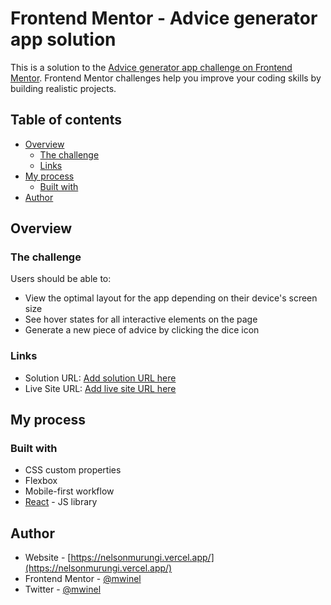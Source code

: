 # Frontend Mentor - Advice generator app solution

This is a solution to the [Advice generator app challenge on Frontend Mentor](https://www.frontendmentor.io/challenges/advice-generator-app-QdUG-13db). Frontend Mentor challenges help you improve your coding skills by building realistic projects.

## Table of contents

-   [Overview](#overview)
    -   [The challenge](#the-challenge)
    -   [Links](#links)
-   [My process](#my-process)
    -   [Built with](#built-with)
-   [Author](#author)

## Overview

### The challenge

Users should be able to:

-   View the optimal layout for the app depending on their device's screen size
-   See hover states for all interactive elements on the page
-   Generate a new piece of advice by clicking the dice icon

### Links

-   Solution URL: [Add solution URL here](https://www.frontendmentor.io/solutions/advice-generator-app-challenge-built-with-reactjs-_xZuVQwhE)
-   Live Site URL: [Add live site URL here](https://frontend-mentor-advice-generator-challenge.vercel.app/)

## My process

### Built with

-   CSS custom properties
-   Flexbox
-   Mobile-first workflow
-   [React](https://reactjs.org/) - JS library

## Author

-   Website - [https://nelsonmurungi.vercel.app/](https://nelsonmurungi.vercel.app/)
-   Frontend Mentor - [@mwinel](https://www.frontendmentor.io/profile/mwinel)
-   Twitter - [@mwinel](https://www.twitter.com/mwinel)
